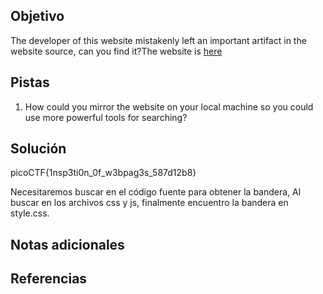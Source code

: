 ## Objetivo
The developer of this website mistakenly left an important artifact in the website source, can you find it?The website is [here](http://saturn.picoctf.net:65086/)

## Pistas
1. How could you mirror the website on your local machine so you could use more powerful tools for searching?
## Solución
picoCTF{1nsp3ti0n_0f_w3bpag3s_587d12b8}

Necesitaremos buscar en el código fuente para obtener la bandera,
Al buscar en los archivos css y js, finalmente encuentro la bandera en style.css.

## Notas adicionales

## Referencias



